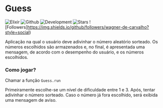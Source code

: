# Guess
![Elixir](https://img.shields.io/badge/Elixir-4B275F?style=for-the-badge&logo=elixir&logoColor=white)
![Github](https://img.shields.io/badge/GitHub-100000?style=for-the-badge&logo=github&logoColor=white)
![Development](https://img.shields.io/badge/status-development-orange)
![Stars](https://img.shields.io/github/stars/wagner-de-carvalho/guess_number?style=social)
![Followers]https://img.shields.io/github/followers/wagner-de-carvalho?style=social)
       
Aplicação na qual o usuário deve adivinhar o número aleatório sorteado. Os números escolhidos são armazenados e, no final, é apresentada uma mensagem, de acordo com o desempenho do usuário, e os números escolhidos.

### Como jogar?
Chamar a função `Guess.run` 

Primeiramente escolhe-se um nível de dificuldade entre 1 e 3. Após, tentar adivinhar o número sorteado. Caso o número já fora escolhido, será exibida uma mensagem de aviso.

